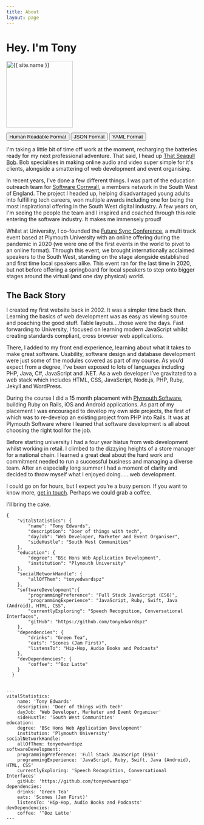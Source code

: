 ```yaml
---
title: About
layout: page
---
```


<h1 id="aboutMe">Hey. I'm Tony</h1>

<a class="link" href="{{ site.url }}/about">
    <img class="selfie" alt="{{ site.name }}" height="175px" width="175px" src="{{ site.url }}/{{ site.picture }}" />
</a>

<p class="about-buttons">
  <button id="HumanReadableButton" onclick="showHideAbout('human');" class="general-button active">Human Readable Format</button>
  <button id="jsonButton" onclick="showHideAbout('json');" class="general-button">JSON Format</button>
  <button id="YAMLButton" onclick="showHideAbout('yaml');" class="general-button">YAML Format</button>
</p>

<div id="about-human" class="show-about">
  <p>I'm taking a little bit of time off work at the moment, recharging the batteries ready for my next professional adventure. That said, I head up <a href="https://thatseagullbob.co.uk">That Seagull Bob</a>. Bob specialises in making online audio and video super simple for it's clients, alongside a smattering of web development and event organising.</p>

  <p>In recent years, I've done a few different things. I was part of the education outreach team for <a href="https://softwarecornwall.org">Software Cornwall</a>, a members network in the South West of England. The project I headed up, helping disadvantaged young adults into fulfilling tech careers, won multiple awards including one for being the most inspirational offering in the South West digital industry. A few years on, I'm seeing the people the team and I inspired and coached through this role entering the software industry. It makes me immensely proud!</p>

  <p> Whilst at University, I co-founded the <a href="https://futuresync.co.uk">Future Sync Conference</a>, a multi track event based at Plymouth University with an online offering during the pandemic in 2020 (we were one of the first events in the world to pivot to an online format). Through this event, we brought internationally acclaimed speakers to the South West, standing on the stage alongside established and first time local speakers alike. This event ran for the last time in 2020, but not before offering a springboard for local speakers to step onto bigger stages around the virtual (and one day physical) world.</p>

  <h2>The Back Story</h2>

  <p>I created my first website back in 2002. It was a simpler time back then. Learning
  the basics of web development was as easy as viewing source and poaching the good stuff.
  Table layouts….those were the days. Fast forwarding to University, I focused on learning
  modern JavaScript whilst creating standards compliant, cross browser web applications.</p>

  <p>There, I added to my front end experience, learning about what it takes
  to make great software. Usability, software design and database development were just some of
  the modules covered as part of my course. As you’d expect from a degree, I’ve been
  exposed to lots of languages including PHP, Java, C#, JavaScript and .NET. As a web
  developer I’ve gravitated to a web stack which includes HTML, CSS, JavaScript, Node.js,
  PHP, Ruby, Jekyll and WordPress.</p>

  <p>During the course I did a 15 month placement with <a href="https://plymouthsoftware.com">Plymouth Software</a>, building Ruby on Rails,
  iOS and Android applications. As part of my placement I was encouraged to develop my own
  side projects, the first of which was to re-develop an existing project from PHP into Rails.
  It was at Plymouth Software where I leaned that software development is all about
  choosing the right tool for the job.</p>

  <p>Before starting university I had a four year hiatus from web development whilst working
  in retail. I climbed to the dizzying heights of a store manager for a national chain. I
  learned a great deal about the hard work and commitment needed to run a successful
  business and managing a diverse team. After an especially long summer I had a moment
  of clarity and decided to throw myself what I enjoyed doing……web development.</p>

  <p>I could go on for hours, but I expect you’re a busy person. If you want to know more,
  <a href="https://tonyedwardspz.co.uk/contact/" alt="Contact Me Page">get in touch</a>. Perhaps we could grab a coffee.</p>

  <p>I’ll bring the cake.</p>
</div>

<div id="about-json" class="hide-about">
  <pre><code>{
    "vitalStatistics": {
        "name": "Tony Edwards",
        "description": "Doer of things with tech",
        "dayJob": "Web Developer, Marketer and Event Organiser",
        "sideHustle": "South West Communities"
    },
    "education": {
        "degree": "BSc Hons Web Application Development",
        "institution": "Plymouth University"
    },
    "socialNetworkHandle": {
        "allOfThem": "tonyedwardspz"
    },
    "softwareDevelopment":{
        "programmingPreference": "Full Stack JavaScript (ES6)",
        "programmingExperience": "JavaScript, Ruby, Swift, Java (Android), HTML, CSS",
        "currentlyExploring": "Speech Recognition, Conversational Interfaces",
        "gitHub": "https://github.com/tonyedwardspz"
    },
    "dependencies": {
        "drinks": "Green Tea",
        "eats": "Scones (Jam First)",
        "listensTo": "Hip-Hop, Audio Books and Podcasts"
    },
    "devDependencies": {
        "coffee": "^8oz Latte"
    }
  }
  </code></pre>
</div>


<div id="about-yaml" class="hide-about">
  <pre><code>---
vitalStatistics:
    name: 'Tony Edwards'
    description: 'Doer of things with tech'
    dayJob: 'Web Developer, Marketer and Event Organiser'
    sideHustle: 'South West Communities'
education:
    degree: 'BSc Hons Web Application Development'
    institution: 'Plymouth University'
socialNetworkHandle:
    allOfThem: tonyedwardspz
softwareDevelopment:
    programmingPreference: 'Full Stack JavaScript (ES6)'
    programmingExperience: 'JavaScript, Ruby, Swift, Java (Android), HTML, CSS'
    currentlyExploring: 'Speech Recognition, Conversational Interfaces'
    gitHub: 'https://github.com/tonyedwardspz'
dependencies:
    drinks: 'Green Tea'
    eats: 'Scones (Jam First)'
    listensTo: 'Hip-Hop, Audio Books and Podcasts'
devDependencies:
    coffee: '^8oz Latte'
---
  </code></pre>
</div>

<script>
function showHideAbout(element) {
    let yaml = document.getElementById('about-yaml');
    let json = document.getElementById('about-json');
    let human = document.getElementById('about-human');

    if (element === 'yaml'){
        human.classList.add('hide-about');
        human.classList.remove('show-about');
        json.classList.add('hide-about');
        json.classList.remove('show-about');
        yaml.classList.remove('hide-about');
        yaml.classList.add('show-about');
    } else if (element === 'json'){
        human.classList.add('hide-about');
        human.classList.remove('show-about');
        yaml.classList.add('hide-about');
        yaml.classList.remove('show-about');
        json.classList.remove('hide-about');
        json.classList.add('show-about');
    } else {
        yaml.classList.add('hide-about');
        yaml.classList.remove('show-about');
        json.classList.add('hide-about');
        json.classList.remove('show-about');
        human.classList.remove('hide-about');
        human.classList.add('show-about');
    }

    let buttons = document.querySelectorAll('.general-button');

    for(let i = 0; i < buttons.length; i++){
        buttons[i].classList.remove('active');
    }
    
    element.target.classList.add('active');
}
</script>
